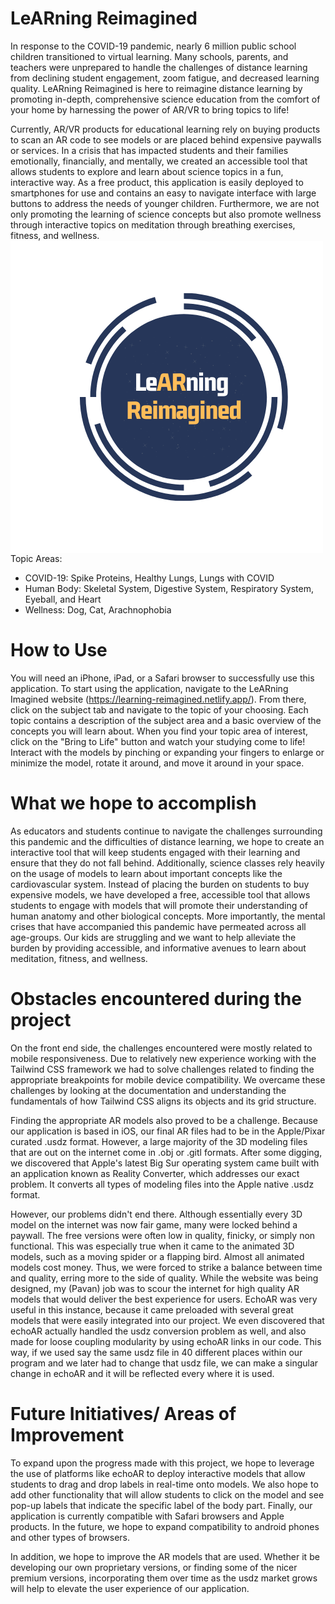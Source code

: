 # LeARning Reimagined 


In response to the COVID-19 pandemic, nearly 6 million public school children transitioned to virtual learning. Many schools, parents, and teachers were unprepared to handle the challenges of distance learning from declining student engagement, zoom fatigue, and decreased learning quality. LeARning Reimagined is here to reimagine distance learning by promoting in-depth, comprehensive science education from the comfort of your home by harnessing the power of AR/VR to bring topics to life! 

Currently, AR/VR products for educational learning rely on buying products to scan an AR code to see models or are placed behind expensive paywalls or services. In a crisis that has impacted students and their families emotionally, financially, and mentally, we created an accessible tool that allows students to explore and learn about science topics in a fun, interactive way. As a free product, this application is easily deployed to smartphones for use and contains an easy to navigate interface with large buttons to address the needs of younger children. Furthermore, we are not only promoting the learning of science concepts but also promote wellness through interactive topics on meditation through breathing exercises, fitness, and wellness. <img align="left" src="images/LeARning Reimagined.png">

Topic Areas:
* COVID-19: Spike Proteins, Healthy Lungs,  Lungs with COVID
* Human Body: Skeletal System, Digestive System, Respiratory System, Eyeball, and Heart
* Wellness: Dog, Cat, Arachnophobia

# How to Use 

You will need an iPhone, iPad, or a Safari browser to successfully use this application. To start using the application, navigate to the LeARning Imagined website (https://learning-reimagined.netlify.app/). From there, click on the subject tab and navigate to the topic of your choosing. Each topic contains a description of the subject area and a basic overview of the concepts you will learn about. When you find your topic area of interest, click on the "Bring to Life" button and watch your studying come to life! Interact with the models by pinching or expanding your fingers to enlarge or minimize the model, rotate it around, and move it around in your space.  


# What we hope to accomplish 

As educators and students continue to navigate the challenges surrounding this pandemic and the difficulties of distance learning, we hope to create an interactive tool that will keep students engaged with their learning and ensure that they do not fall behind. Additionally, science classes rely heavily on the usage of models to learn about important concepts like the cardiovascular system. Instead of placing the burden on students to buy expensive models, we have developed a free, accessible tool that allows students to engage with models that will promote their understanding of human anatomy and other biological concepts. More importantly, the mental crises that have accompanied this pandemic have permeated across all age-groups. Our kids are struggling and we want to help alleviate the burden by providing accessible, and informative avenues to learn about meditation, fitness, and wellness. 

# Obstacles encountered during the project 

On the front end side, the challenges encountered were mostly related to mobile responsiveness. Due to relatively new experience working with the Tailwind CSS framework we had to solve challenges related to finding the appropriate breakpoints for mobile device compatibility. We overcame these challenges by looking at the documentation and understanding the fundamentals of how Tailwind CSS aligns its objects and its grid structure.

Finding the appropriate AR models also proved to be a challenge. Because our application is based in iOS, our final AR files had to be in the Apple/Pixar curated .usdz format. However, a large majority of the 3D modeling files that are out on the internet come in .obj or .gitl formats. After some digging, we discovered that Apple's latest Big Sur operating system came built with an application known as Reality Converter, which addresses our exact problem. It converts all types of modeling files into the Apple native .usdz format.

However, our problems didn't end there. Although essentially every 3D model on the internet was now fair game, many were locked behind a paywall. The free versions were often low in quality, finicky, or simply non functional. This was especially true when it came to the animated 3D models, such as a moving spider or a flapping bird. Almost all animated models cost money. Thus, we were forced to strike a balance between time and quality, erring more to the side of quality. While the website was being designed, my (Pavan) job was to scour the internet for high quality AR models that would deliver the best experience for users. EchoAR was very useful in this instance, because it came preloaded with several great models that were easily integrated into our project. We even discovered that echoAR actually handled the usdz conversion problem as well, and also made for loose coupling modularity by using echoAR links in our code. This way, if we used say the same usdz file in 40 different places within our program and we later had to change that usdz file, we can make a singular change in echoAR and it will be reflected every where it is used.

# Future Initiatives/ Areas of Improvement 

To expand upon the progress made with this project, we hope to leverage the use of platforms like echoAR to deploy interactive models that allow students to drag and drop labels in real-time onto models. We also hope to add other functionality that will allow students to click on the model and see pop-up labels that indicate the specific label of the body part. Finally, our application is currently compatible with Safari browsers and Apple products. In the future, we hope to expand compatibility to android phones and other types of browsers. 

In addition, we hope to improve the AR models that are used. Whether it be developing our own proprietary versions, or finding some of the nicer premium versions, incorporating them over time as the usdz market grows will help to elevate the user experience of our application.
